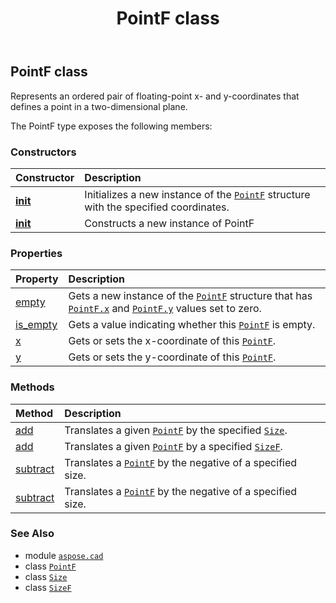﻿---
title: PointF class
second_title: Aspose.CAD for Python via .NET API References
description: 
type: docs
weight: 450
url: /python-net/aspose.cad/pointf/
is_root: false
---

## PointF class

Represents an ordered pair of floating-point x- and y-coordinates that defines a point in a two-dimensional plane.



The PointF type exposes the following members:

### Constructors
| Constructor | Description |
| :- | :- |
| [__init__](/cad/python-net/aspose.cad/pointf/__init__/#float-float) | Initializes a new instance of the [`PointF`](/cad/python-net/aspose.cad/pointf) structure with the specified coordinates. |
| [__init__](/cad/python-net/aspose.cad/pointf/__init__/#) | Constructs a new instance of PointF |


### Properties
| Property | Description |
| :- | :- |
| [empty](/cad/python-net/aspose.cad/pointf/empty) | Gets a new instance of the [`PointF`](/cad/python-net/aspose.cad/pointf) structure that has [`PointF.x`](/cad/python-net/aspose.cad/pointf#x) and [`PointF.y`](/cad/python-net/aspose.cad/pointf#y) values set to zero. |
| [is_empty](/cad/python-net/aspose.cad/pointf/is_empty) | Gets a value indicating whether this [`PointF`](/cad/python-net/aspose.cad/pointf) is empty. |
| [x](/cad/python-net/aspose.cad/pointf/x) | Gets or sets the x-coordinate of this [`PointF`](/cad/python-net/aspose.cad/pointf). |
| [y](/cad/python-net/aspose.cad/pointf/y) | Gets or sets the y-coordinate of this [`PointF`](/cad/python-net/aspose.cad/pointf). |


### Methods
| Method | Description |
| :- | :- |
| [add](/cad/python-net/aspose.cad/pointf/add/#aspose.cad.PointF-aspose.cad.Size) | Translates a given [`PointF`](/cad/python-net/aspose.cad/pointf) by the specified [`Size`](/cad/python-net/aspose.cad/size). |
| [add](/cad/python-net/aspose.cad/pointf/add/#aspose.cad.PointF-aspose.cad.SizeF) | Translates a given [`PointF`](/cad/python-net/aspose.cad/pointf) by a specified [`SizeF`](/cad/python-net/aspose.cad/sizef). |
| [subtract](/cad/python-net/aspose.cad/pointf/subtract/#aspose.cad.PointF-aspose.cad.Size) | Translates a [`PointF`](/cad/python-net/aspose.cad/pointf) by the negative of a specified size. |
| [subtract](/cad/python-net/aspose.cad/pointf/subtract/#aspose.cad.PointF-aspose.cad.SizeF) | Translates a [`PointF`](/cad/python-net/aspose.cad/pointf) by the negative of a specified size. |



### See Also
* module [`aspose.cad`](..)
* class [`PointF`](/cad/python-net/aspose.cad/pointf)
* class [`Size`](/cad/python-net/aspose.cad/size)
* class [`SizeF`](/cad/python-net/aspose.cad/sizef)
